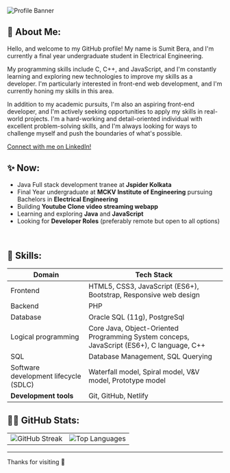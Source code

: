 ![Profile Banner](https://github.com/berasumit611/Sumit-Bera-Portfolio/assets/86337318/4a635ed8-aa27-4279-aad2-fe20abed2b9e)

## 💫 About Me:

Hello, and welcome to my GitHub profile! My name is Sumit Bera, and I'm currently a final year undergraduate student in Electrical Engineering.

My programming skills include C, C++, and JavaScript, and I'm constantly learning and exploring new technologies to improve my skills as a developer. I'm particularly interested in front-end web development, and I'm currently honing my skills in this area.

In addition to my academic pursuits, I'm also an aspiring front-end developer, and I'm actively seeking opportunities to apply my skills in real-world projects. I'm a hard-working and detail-oriented individual with excellent problem-solving skills, and I'm always looking for ways to challenge myself and push the boundaries of what's possible.

[Connect with me on LinkedIn!](https://www.linkedin.com/in/berasumit611)


## ✨ Now:

- Java Full stack development tranee  at **Jspider Kolkata**
- Final Year undergraduate at **MCKV Institute of Engineering** pursuing Bachelors in **Electrical Engineering**
- Building **Youtube Clone video streaming webapp**
- Learning and exploring  **Java** and **JavaScript**
- Looking for **Developer Roles** (preferably remote but open to all options)

<br>

## 🚀 Skills:
| Domain      | Tech Stack                               |
|-----------------|------------------------------------------------|
| Frontend    |     HTML5, CSS3, JavaScript (ES6+), Bootstrap, Responsive web design |
|Backend | PHP |
|Database| Oracle SQL (11g), PostgreSql
| Logical programming        | Core Java, Object-Oriented Programming System conceps, JavaScript (ES6+), C language, C++|
| SQL             | Database Management, SQL Querying              |
|Software development lifecycle (SDLC)|Waterfall model, Spiral model, V&V model, Prototype model|
|**Development tools**|Git, GitHub, Netlify|


## 👨‍💻 GitHub Stats:


<table>
  <tr>
    <td><img src="https://github-readme-streak-stats.herokuapp.com/?user=berasumit611&theme=dark&hide_border=false" alt="GitHub Streak"></td>
    <td><img src="https://github-readme-stats.vercel.app/api/top-langs/?username=berasumit611&theme=dark&hide_border=false&include_all_commits=true&count_private=true&layout=compact" alt="Top Languages"></td>
  </tr>
</table>

---

Thanks for visiting 🤍

<!-- Proudly created with GPRM ( https://gprm.itsvg.in ) -->




